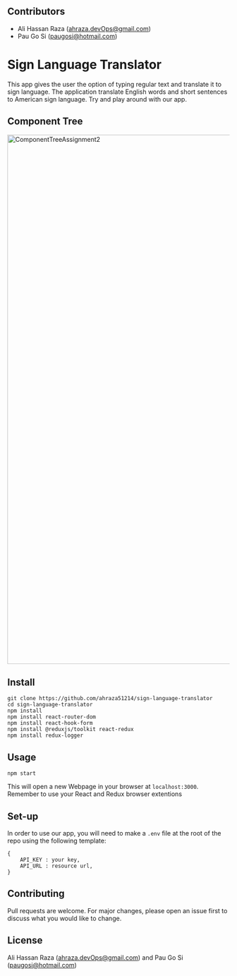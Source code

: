 ## Contributors

* Ali Hassan Raza (ahraza.devOps@gmail.com)
* Pau Go Si (paugosi@hotmail.com)

# Sign Language Translator

This app gives the user the option of typing regular text and translate it to sign language. 
The application translate English words and short sentences to American sign language.
Try and play around with our app. 

## Component Tree
<img width="1200" alt="ComponentTreeAssignment2" src="https://github.com/ahraza51214/sign-language-translator/assets/127191401/9d3d8d67-333b-4b4c-ad88-1b58c0fb8b9b">

## Install
```
git clone https://github.com/ahraza51214/sign-language-translator 
cd sign-language-translator
npm install
npm install react-router-dom
npm install react-hook-form
npm install @reduxjs/toolkit react-redux
npm install redux-logger
```

## Usage
```
npm start
``` 
This will open a new Webpage in your browser at `localhost:3000`. Remember to use your React and Redux browser extentions

## Set-up

In order to use our app, you will need to make a `.env` file at the root of the repo using the following template:

```
{
    API_KEY : your key,
    API_URL : resource url,
}
```

## Contributing
Pull requests are welcome. For major changes, please open an issue first to discuss what you would like to change.

## License
Ali Hassan Raza (ahraza.devOps@gmail.com) and Pau Go Si (paugosi@hotmail.com)
